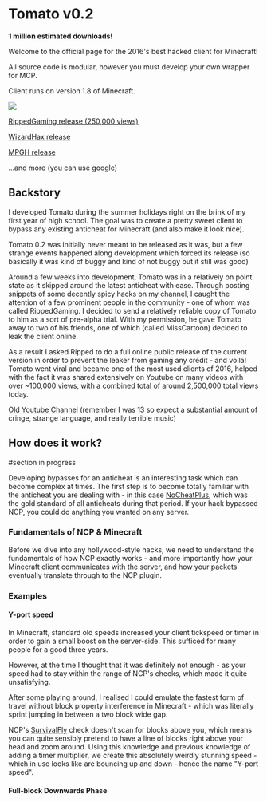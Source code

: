 # Tomato v0.2
**1 million estimated downloads!**

Welcome to the official page for the 2016's best hacked client for Minecraft! 

All source code is modular, however you must develop your own wrapper for MCP.

Client runs on version 1.8 of Minecraft.

![](https://i.imgur.com/WPJDo3Lg.jpg)

[RippedGaming release (250,000 views)](https://www.youtube.com/watch?v=hOODKCNqqEM)

[WizardHax release](https://www.wizardhax.com/2017/06/23/minecraft-tomato-client-1-8-x-hacked-client-download/)

[MPGH release](https://www.mpgh.net/forum/showthread.php?t=1102696)

...and more (you can use google)

## Backstory
I developed Tomato during the summer holidays right on the brink of my first year of high school. The goal was to create a pretty sweet client to bypass any existing anticheat for Minecraft (and also make it look nice). 

Tomato 0.2 was initially never meant to be released as it was, but a few strange events happened along development which forced its release (so basically it was kind of buggy and kind of not buggy but it still was good)

Around a few weeks into development, Tomato was in a relatively on point state as it skipped around the latest anticheat with ease. Through posting snippets of some decently spicy hacks on my channel, I caught the attention of a few prominent people in the community - one of whom was called RippedGaming. I decided to send a relatively reliable copy of Tomato to him as a sort of pre-alpha trial. With my permission, he gave Tomato away to two of his friends, one of which (called MissCartoon) decided to leak the client online.

As a result I asked Ripped to do a full online public release of the current version in order to prevent the leaker from gaining any credit - and voila! Tomato went viral and became one of the most used clients of 2016, helped with the fact it was shared extensively on Youtube on many videos with over ~100,000 views, with a combined total of around 2,500,000 total views today.

[Old Youtube Channel](https://www.youtube.com/channel/UC2Hb-pF_xXbh-pH97E2erJA) (remember I was 13 so expect a substantial amount of cringe, strange language, and really terrible music)

## How does it work?
#section in progress

Developing bypasses for an anticheat is an interesting task which can become complex at times. The first step is to become totally familiar with the anticheat you are dealing with - in this case [NoCheatPlus](https://github.com/NoCheatPlus/NoCheatPlus), which was the gold standard of all anticheats during that period. If your hack bypassed NCP, you could do anything you wanted on any server. 

###  Fundamentals of NCP & Minecraft
Before we dive into any hollywood-style hacks, we need to understand the fundamentals of how NCP exactly works - and more importantly how your Minecraft client communicates with the server, and how your packets eventually translate through to the NCP plugin.


### Examples
#### Y-port speed

In Minecraft, standard old speeds increased your client tickspeed or timer in order to gain a small boost on the server-side. This sufficed for many people for a good three years.

However, at the time I thought that it was definitely not enough - as your speed had to stay within the range of NCP's checks, which made it quite unsatisfying. 

After some playing around, I realised I could emulate the fastest form of travel without block property interference in Minecraft - which was literally sprint jumping in between a two block wide gap. 

NCP's [SurvivalFly](https://github.com/NoCheatPlus/Docs/wiki/%5BMoving%5D-Survivalfly) check doesn't scan for blocks above you, which means you can quite sensibly pretend to have a line of blocks right above your head and zoom around. Using this knowledge and previous knowledge of adding a timer multiplier, we create this absolutely weirdly stunning speed - which in use looks like are bouncing up and down - hence the name "Y-port speed".

#### Full-block Downwards Phase



